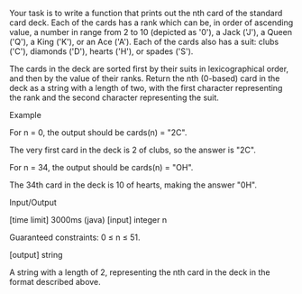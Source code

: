 Your task is to write a function that prints out the nth card of the standard card deck. Each of the cards has a rank which can be, in order of ascending value, a number in range from 2 to 10 (depicted as '0'), a Jack ('J'), a Queen ('Q'), a King ('K'), or an Ace ('A'). Each of the cards also has a suit: clubs ('C'), diamonds ('D'), hearts ('H'), or spades ('S').

The cards in the deck are sorted first by their suits in lexicographical order, and then by the value of their ranks. Return the nth (0-based) card in the deck as a string with a length of two, with the first character representing the rank and the second character representing the suit.

Example

For n = 0, the output should be
cards(n) = "2C".

The very first card in the deck is 2 of clubs, so the answer is "2C".

For n = 34, the output should be
cards(n) = "OH".

The 34th card in the deck is 10 of hearts, making the answer "0H".

Input/Output

[time limit] 3000ms (java)
[input] integer n

Guaranteed constraints:
0 ≤ n ≤ 51.

[output] string

A string with a length of 2, representing the nth card in the deck in the format described above.
